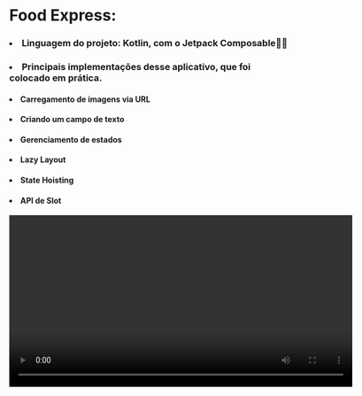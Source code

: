 # Food Express:
<p> 
  
### <li> Linguagem do projeto: Kotlin, com o Jetpack Composable🚀🚀 </li>

### <li> Principais implementações desse aplicativo, que foi colocado em prática. </li>

#### <li> Carregamento de imagens via URL </li>

#### <li> Criando um campo de texto </li>

#### <li> Gerenciamento de estados </li>

#### <li> Lazy Layout </li>

#### <li> State Hoisting </li>

#### <li> API de Slot </li>


<video
  controls
  src="https://github.com/user-attachments/assets/89bbc6f7-835a-4a74-bf20-c64251b2ebbf"
  width="620">

</video>
